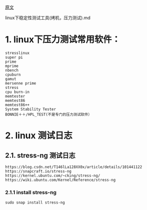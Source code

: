 [原文](https://blog.csdn.net/beckdon/article/details/12448273)

linux下稳定性测试工具(烤机，压力测试).md

# 1. linux下压力测试常用软件：
```
stresslinux
super pi
prime
mprime
nbench
cpuburn
gamut
mersenne prime
stress
cpu burn-in
memtester
memtest86
memtest86++
System Stability Tester
BONNIE＋＋/HPL_TEST(不是专门的压力测试软件）
```
# 2. linux 测试日志
## 2.1. stress-ng 测试日志
    https://blog.csdn.net/T146lLa128XX0x/article/details/101441122
    https://snapcraft.io/stress-ng
    https://kernel.ubuntu.com/~cking/stress-ng/   
    https://wiki.ubuntu.com/Kernel/Reference/stress-ng
    
    
### 2.1.1 install stress-ng
    sudo snap install stress-ng
    
    
    
